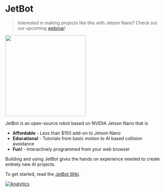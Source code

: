 # JetBot

<!--[<img src="https://img.shields.io/discord/553852754058280961.svg">](https://discord.gg/Ady6NtF) -->

> Interested in making projects like this with Jetson Nano?  Check out our upcoming [webinar](https://info.nvidia.com/ai-for-makers-learn-with-jetbot-reg-page.html?nvid=nv-int-84114)!  

<img src="../..//wiki/images/jetson-jetbot-illustration_1600x1260.png" height="256">

JetBot is an open-source robot based on NVIDIA Jetson Nano that is

* **Affordable** - Less than $150 add-on to Jetson Nano
* **Educational** - Tutorials from basic motion to AI based collision avoidance
* **Fun!** - Interactively programmed from your web browser

Building and using JetBot gives the hands on experience needed to create entirely new AI projects.

To get started, read the [JetBot Wiki](https://github.com/NVIDIA-AI-IOT/jetbot/wiki).


[![Analytics](https://ga-beacon.appspot.com/UA-135919510-1/jetbot/README?pixel)](https://github.com/igrigorik/ga-beacon)

